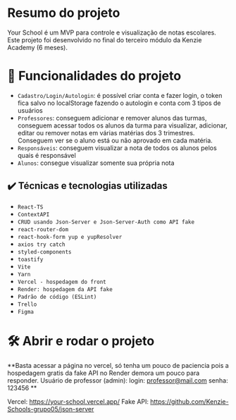 # Resumo do projeto
Your School é um MVP para controle e visualização de notas escolares.
Este projeto foi desenvolvido no final do terceiro módulo da Kenzie Academy (6 meses).

# :hammer: Funcionalidades do projeto

- `Cadastro/Login/Autologin`: é possível criar conta e fazer login, o token fica salvo no localStorage fazendo o autologin e conta com 3 tipos de usuários
- `Professores`: conseguem adicionar e remover alunos das turmas, conseguem acessar todos os alunos da turma para visualizar, adicionar, editar ou remover notas em várias matérias dos 3 trimestres. Conseguem ver se o aluno está ou não aprovado em cada matéria.
- `Responsáveis`: conseguem visualizar a nota de todos os alunos pelos quais é responsável
- `Alunos`: consegue visualizar somente sua própria nota

## ✔️ Técnicas e tecnologias utilizadas

- ``React-TS``
- ``ContextAPI``
- ``CRUD usando Json-Server e Json-Server-Auth como API fake``
- ``react-router-dom``
- ``react-hook-form yup e yupResolver``
- ``axios try catch``
- ``styled-components``
- ``toastify``
- ``Vite``
- ``Yarn``
- ``Vercel - hospedagem do front``
- ``Render: hospedagem da API fake``
- ``Padrão de código (ESLint)``
- ``Trello``
- ``Figma``

# 🛠️ Abrir e rodar o projeto

**Basta acessar a página no vercel, só tenha um pouco de paciencia pois a hospedagem gratis da fake API no Render demora um pouco para responder.
Usuário de professor (admin): login: professor@mail.com
senha: 123456
**

Vercel: https://your-school.vercel.app/
Fake API: https://github.com/Kenzie-Schools-grupo05/json-server
